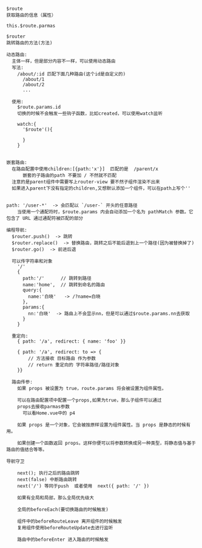 
    $route
    获取路由的信息（属性）

    this.$route.parmas

    $router
    跳转路由的方法(方法)

    动态路由:
      主体一样，但是部分内容不一样，可以使用动态路由
      写法:
        /about/:id 匹配下面几种路由(这个id是自定义的)
          /about/1
          /about/2
          ...

      使用:
        $route.params.id   
        切换的时候不会触发一些钩子函数，比如created，可以使用watch监听

        watch:{
          '$route'(){

          }
        }


    嵌套路由:
      在路由配置中使用children:[{path:'x'}]  匹配的是  /parent/x
          嵌套的子路由的path 不要加 / 不然就不匹配
      注意的是parent组件中需要写上router-view 要不然子组件渲染不出来
      如果进入parent下没有指定的children,又想默认添加一个组件，可以在path上写个''

    
    path: '/user-*'  -> 会匹配以 `/user-` 开头的任意路径
        当使用一个通配符时，$route.params 内会自动添加一个名为 pathMatch 参数。它包含了 URL 通过通配符被匹配的部分

    编程导航:
      $router.push()  -> 跳转
      $router.replace()  -> 替换路由，跳转之后不能后退到上一个路径(因为被替换掉了)
      $router.go()  -> 前进后退

      可以传字符串和对象 
        '/'
        {
          path:'/'      // 跳转到路径
          name:'home',  // 跳转到命名的路由
          query:{
            name:'白晓'   -> /?name=白晓
          },
          params:{
            nn:'白晓'  -> 路由上不会显示nn，但是可以通过$route.params.nn去获取
          }
        }

      重定向:
        { path: '/a', redirect: { name: 'foo' }}

        { path: '/a', redirect: to => {
            // 方法接收 目标路由 作为参数
            // return 重定向的 字符串路径/路径对象
        }}

      路由传参:
        如果 props 被设置为 true，route.params 将会被设置为组件属性。

        可以在路由配置项中配置一个props,如果为true，那么子组件可以通过
        props去接收parmas参数
          可以看Home.vue中的 p4

        如果 props 是一个对象，它会被按原样设置为组件属性。当 props 是静态的时候有用。

        如果创建一个函数返回 props。这样你便可以将参数转换成另一种类型，将静态值与基于路由的值结合等等。

    导航守卫

        next(); 执行之后的路由跳转
        next(false) 中断路由跳转
        next('/') 等同于push  或者使用  next({ path: '/' })

        如果有全局和局部，那么全局优先级大

        全局的beforeEach(要切换路由的时候触发)

        组件中的beforeRouteLeave 离开组件的时候触发
        复用组件使用beforeRouteUpdate去进行监听

        路由中的beforeEnter 进入路由的时候触发